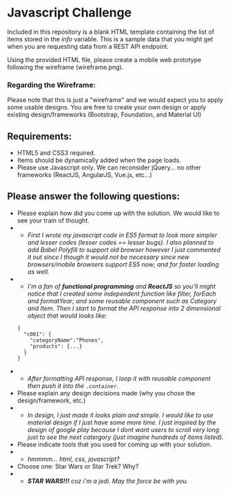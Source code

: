 # Javascript Challenge

Included in this repository is a blank HTML template containing the list of items stored in the *info* variable. This is a sample data that you might get when you are requesting data from a REST API endpoint.

Using the provided HTML file, please create a mobile web prototype following the wireframe (wireframe.png). 

### Regarding the Wireframe:
Please note that this is just a "wireframe" and we would expect you to apply some usable designs. 
You are free to create your own design or apply existing design/frameworks (Bootstrap, Foundation, and Material UI)

## Requirements:
* HTML5 and CSS3 required.
* Items should be dynamically added when the page loads.
* Please use Javascript only. We can reconsider jQuery... no other frameworks (ReactJS, AngularJS, Vue.js, etc...)


## Please answer the following questions:
* Please explain how did you come up with the solution. We would like to see your train of thought.
*  * *First I wrote my javascript code in ES5 format to look more simpler and lesser codes (lesser codes == lesser bugs). I also planned to add Babel Polyfill to support old browser however I just commented it out since I though it would not be necessary since new browsers/mobile browsers support ES5 now; and for faster loading as well.*
*   *  *I'm a fan of **functional programming** and **ReactJS** so you'll might notice that I created some independent function like filter, forEach and formatYear; and some reusable component such as Category and Item. Then I start to format the API response into 2 dimensional object that would looks like:*
	```
    {
      "c001": {
        "categoryName":"Phones",
        "products": {...}
      }
    }
    ```
* * *After formatting API response, I loop it with reusable component then push it into the `.container`.*
* Please explain any design decisions made (why you chose the design/framework, etc.)
* * *In design, I just made it looks plain and simple. I would like to use material design if I just have some more time. I just inspired by the design of google play because I dont want users to scroll very long just to see the next catergory (just imagine hundreds of items listed).*
* Please indicate tools that you used for coming up with your solution.
* * *hmmmm... html, css, javascript?*
* Choose one: Star Wars or Star Trek? Why?
* * ***STAR WARS!!!** coz i'm a jedi. May the force be with you.*

